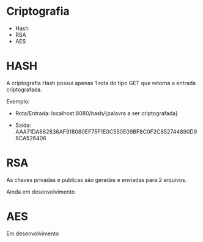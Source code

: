 # Criptografia

- Hash 
- RSA
- AES

# HASH

A criptografia Hash possui apenas 1 rota do tipo GET que retorna a entrada criptografada.

Exemplo:

- Rota/Entrada:    localhost:8080/hash/{palavra a ser criptografada}

- Saída:    AAA71DA862836AF918080EF75F1E0C550E09BF8C0F2C852744890D98CA526406


# RSA

As chaves privadas e publicas são geradas e enviadas para 2 arquivos.  

Ainda em desenvolvimento


# AES

Em desenvolvimento
